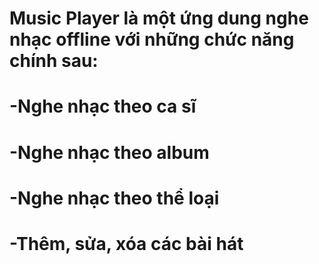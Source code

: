 # Music Player là một ứng dung nghe nhạc offline với những chức năng chính sau:
# -Nghe nhạc theo ca sĩ
# -Nghe nhạc theo album
# -Nghe nhạc theo thể loại
# -Thêm, sửa, xóa các bài hát
